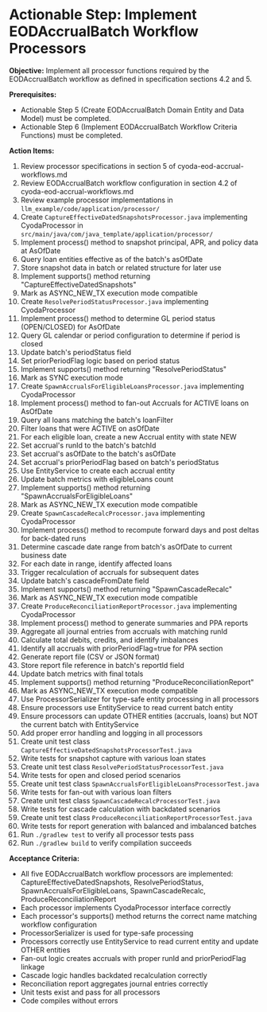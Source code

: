 # Actionable Step: Implement EODAccrualBatch Workflow Processors

**Objective:** Implement all processor functions required by the EODAccrualBatch workflow as defined in specification sections 4.2 and 5.

**Prerequisites:**
- Actionable Step 5 (Create EODAccrualBatch Domain Entity and Data Model) must be completed.
- Actionable Step 6 (Implement EODAccrualBatch Workflow Criteria Functions) must be completed.

**Action Items:**
1. Review processor specifications in section 5 of cyoda-eod-accrual-workflows.md
2. Review EODAccrualBatch workflow configuration in section 4.2 of cyoda-eod-accrual-workflows.md
3. Review example processor implementations in `llm_example/code/application/processor/`
4. Create `CaptureEffectiveDatedSnapshotsProcessor.java` implementing CyodaProcessor in `src/main/java/com/java_template/application/processor/`
5. Implement process() method to snapshot principal, APR, and policy data at AsOfDate
6. Query loan entities effective as of the batch's asOfDate
7. Store snapshot data in batch or related structure for later use
8. Implement supports() method returning "CaptureEffectiveDatedSnapshots"
9. Mark as ASYNC_NEW_TX execution mode compatible
10. Create `ResolvePeriodStatusProcessor.java` implementing CyodaProcessor
11. Implement process() method to determine GL period status (OPEN/CLOSED) for AsOfDate
12. Query GL calendar or period configuration to determine if period is closed
13. Update batch's periodStatus field
14. Set priorPeriodFlag logic based on period status
15. Implement supports() method returning "ResolvePeriodStatus"
16. Mark as SYNC execution mode
17. Create `SpawnAccrualsForEligibleLoansProcessor.java` implementing CyodaProcessor
18. Implement process() method to fan-out Accruals for ACTIVE loans on AsOfDate
19. Query all loans matching the batch's loanFilter
20. Filter loans that were ACTIVE on asOfDate
21. For each eligible loan, create a new Accrual entity with state NEW
22. Set accrual's runId to the batch's batchId
23. Set accrual's asOfDate to the batch's asOfDate
24. Set accrual's priorPeriodFlag based on batch's periodStatus
25. Use EntityService to create each accrual entity
26. Update batch metrics with eligibleLoans count
27. Implement supports() method returning "SpawnAccrualsForEligibleLoans"
28. Mark as ASYNC_NEW_TX execution mode compatible
29. Create `SpawnCascadeRecalcProcessor.java` implementing CyodaProcessor
30. Implement process() method to recompute forward days and post deltas for back-dated runs
31. Determine cascade date range from batch's asOfDate to current business date
32. For each date in range, identify affected loans
33. Trigger recalculation of accruals for subsequent dates
34. Update batch's cascadeFromDate field
35. Implement supports() method returning "SpawnCascadeRecalc"
36. Mark as ASYNC_NEW_TX execution mode compatible
37. Create `ProduceReconciliationReportProcessor.java` implementing CyodaProcessor
38. Implement process() method to generate summaries and PPA reports
39. Aggregate all journal entries from accruals with matching runId
40. Calculate total debits, credits, and identify imbalances
41. Identify all accruals with priorPeriodFlag=true for PPA section
42. Generate report file (CSV or JSON format)
43. Store report file reference in batch's reportId field
44. Update batch metrics with final totals
45. Implement supports() method returning "ProduceReconciliationReport"
46. Mark as ASYNC_NEW_TX execution mode compatible
47. Use ProcessorSerializer for type-safe entity processing in all processors
48. Ensure processors use EntityService to read current batch entity
49. Ensure processors can update OTHER entities (accruals, loans) but NOT the current batch with EntityService
50. Add proper error handling and logging in all processors
51. Create unit test class `CaptureEffectiveDatedSnapshotsProcessorTest.java`
52. Write tests for snapshot capture with various loan states
53. Create unit test class `ResolvePeriodStatusProcessorTest.java`
54. Write tests for open and closed period scenarios
55. Create unit test class `SpawnAccrualsForEligibleLoansProcessorTest.java`
56. Write tests for fan-out with various loan filters
57. Create unit test class `SpawnCascadeRecalcProcessorTest.java`
58. Write tests for cascade calculation with backdated scenarios
59. Create unit test class `ProduceReconciliationReportProcessorTest.java`
60. Write tests for report generation with balanced and imbalanced batches
61. Run `./gradlew test` to verify all processor tests pass
62. Run `./gradlew build` to verify compilation succeeds

**Acceptance Criteria:**
- All five EODAccrualBatch workflow processors are implemented: CaptureEffectiveDatedSnapshots, ResolvePeriodStatus, SpawnAccrualsForEligibleLoans, SpawnCascadeRecalc, ProduceReconciliationReport
- Each processor implements CyodaProcessor interface correctly
- Each processor's supports() method returns the correct name matching workflow configuration
- ProcessorSerializer is used for type-safe processing
- Processors correctly use EntityService to read current entity and update OTHER entities
- Fan-out logic creates accruals with proper runId and priorPeriodFlag linkage
- Cascade logic handles backdated recalculation correctly
- Reconciliation report aggregates journal entries correctly
- Unit tests exist and pass for all processors
- Code compiles without errors


